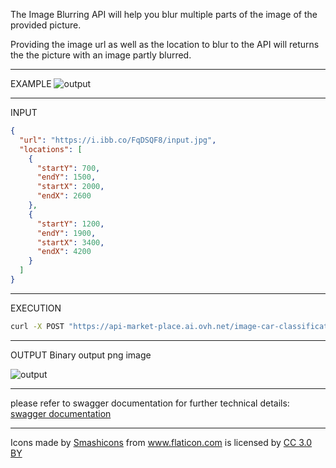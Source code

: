 The Image Blurring API will help you blur multiple parts of the image of the provided picture.

Providing the image url as well as the location to blur to the API will returns the the picture with an image partly blurred.

- - -
EXAMPLE
![output](https://i.ibb.co/jb7xjH9/output.png)
- - -
INPUT

```json
{
  "url": "https://i.ibb.co/FqDSQF8/input.jpg",
  "locations": [
    {
      "startY": 700,
      "endY": 1500,
      "startX": 2000,
      "endX": 2600
    },
    {
      "startY": 1200,
      "endY": 1900,
      "startX": 3400,
      "endX": 4200
    }
  ]
}
```
- - -
EXECUTION
```bash
curl -X POST "https://api-market-place.ai.ovh.net/image-car-classification/detect" -H "accept: image/png" -H "X-OVH-Api-Key: XXXXXXXX-XXXX-XXXX-XXXX-XXXXXXXXXXXX" -H "Content-Type: application/json" -d '{"url": "https://i.ibb.co/FqDSQF8/input.jpg", "locations": [{"startY": 700, "endY": 1500, "startX": 2000, "endX": 2600}, {"startY": 1200, "endY": 1900, "startX": 3400, "endX": 4200}]}' --output my_super_blurred_image.png
```
- - -

OUTPUT
Binary output png image

![output](https://i.ibb.co/pJ4tBQH/my-super-blurred-image.jpg)

---
please refer to swagger documentation for further technical details: [swagger documentation](https://market-place.ai.ovh.net/#!/apis/d6b58c18-c04c-40c8-b58c-18c04c00c806/pages/44924656-8f5f-4cc9-9246-568f5fccc96d)

* * *
<div>Icons made by <a href="https://www.flaticon.com/authors/smashicons" title="Smashicons">Smashicons</a> from <a href="https://www.flaticon.com/"                 title="Flaticon">www.flaticon.com</a> is licensed by <a href="http://creativecommons.org/licenses/by/3.0/"                 title="Creative Commons BY 3.0" target="_blank">CC 3.0 BY</a></div>
